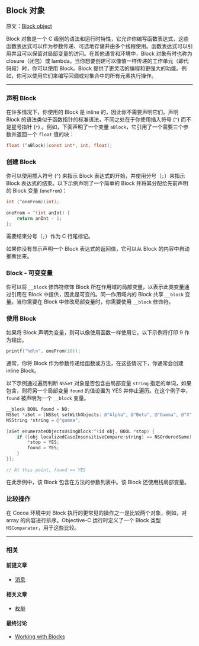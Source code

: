 ## Block 对象

原文：[Block object](https://developer.apple.com/library/archive/documentation/General/Conceptual/DevPedia-CocoaCore/Block.html#//apple_ref/doc/uid/TP40008195-CH3-SW1)

Block 对象是一个 C 级别的语法和运行时特性，它允许你编写函数表达式，这些函数表达式可以作为参数传递、可选地存储并由多个线程使用。函数表达式可以引用并且可以保留对局部变量的访问。在其他语言和环境中，Block 对象有时也称为 closure（闭包）或 lambda。当你想要创建可以像值一样传递的工作单元（即代码段）时，你可以使用 Block。Block 提供了更灵活的编程和更强大的功能。例如，你可以使用它们来编写回调或对集合中的所有元素执行操作。

---

### 声明 Block

在许多情况下，你使用的 Block 是 inline 的，因此你不需要声明它们。声明 Block 的语法类似于函数指针的标准语法，不同之处在于你使用插入符号 (`^`)  而不是星号指针 (`*`) 。例如，下面声明了一个变量 `aBlock`，它引用了一个需要三个参数并返回一个 `float` 值的块：

```objectivec
float (^aBlock)(const int*, int, float);
```

### 创建 Block

你可以使用插入符号 (`^`) 来指示 Block 表达式的开始，并使用分号（`;`）来指示 Block 表达式的结束。以下示例声明了一个简单的 Block 并将其分配给先前声明的 Block 变量 (`oneFrom`)：

```objectivec
int (^oneFrom)(int);
 
oneFrom = ^(int anInt) {
    return anInt - 1;
};
```

需要结束分号（`;`）作为 C 行尾标记。

如果你没有显示声明一个 Block 表达式的返回值，它可以从 Block 的内容中自动推断出来。

### Block - 可变变量

你可以将 `__block` 修饰符修饰 Block 所在作用域的局部变量，以表示此类变量通过引用在 Block 中提供，因此是可变的。同一作用域内的 Block 共享 `__block` 变量。当你需要在 Block 中修改局部变量时，你需要使用 `__block` 修饰符。

### 使用 Block

如果将 Block 声明为变量，则可以像使用函数一样使用它。以下示例将打印 9 作为输出。

```objectivec
printf("%d\n", oneFrom(10));
```

通常，你将 Block 作为参数传递给函数或方法，在这些情况下，你通常会创建 inline Block。

以下示例通过遍历判断 `NSSet` 对象是否包含由局部变量 `string` 指定的单词，如果包含，则将另一个局部变量 `found` 的值设置为 YES 并停止遍历。在这个例子中，`found` 被声明为一个 `__block` 变量。

```objectivec
__block BOOL found = NO;
NSSet *aSet = [NSSet setWithObjects: @"Alpha", @"Beta", @"Gamma", @"X", nil];
NSString *string = @"gamma";
 
[aSet enumerateObjectsUsingBlock:^(id obj, BOOL *stop) {
    if ([obj localizedCaseInsensitiveCompare:string] == NSOrderedSame) {
        *stop = YES;
        found = YES;
    }
}];
 
// At this point, found == YES
```

在此示例中，该 Block 包含在方法的参数列表中。该 Block 还使用栈局部变量。

### 比较操作

在 Cocoa 环境中对 Block 执行的更常见的操作之一是比较两个对象，例如，对 array 的内容进行排序。Objective-C 运行时定义了一个 Block 类型 `NSComparator`，用于这些比较。

---

### 相关

#### 前提文章

* [消息](https://github.com/teney97/iOS-CocoaCoreCompetencies-Chinese/blob/main/Content/消息.md)

#### 相关文章

- [枚举](https://github.com/teney97/iOS-CocoaCoreCompetencies-Chinese/blob/main/Content/枚举.md)

#### 最终讨论

* [Working with Blocks](https://developer.apple.com/library/archive/documentation/Cocoa/Conceptual/ProgrammingWithObjectiveC/WorkingwithBlocks/WorkingwithBlocks.html#//apple_ref/doc/uid/TP40011210-CH8)
